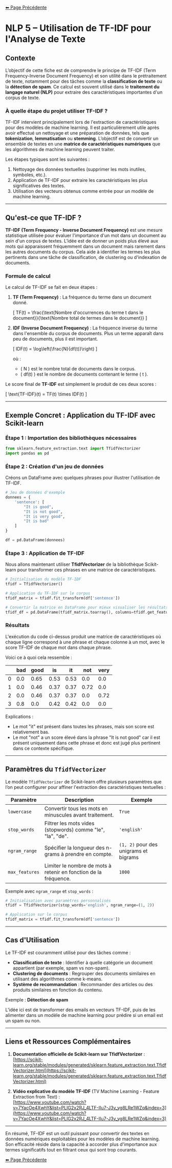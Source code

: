 [⬅ Page Précédente](./nlp.md)

# NLP 5 – Utilisation de TF-IDF pour l'Analyse de Texte

## Contexte

L’objectif de cette fiche est de comprendre le principe de TF-IDF (Term Frequency-Inverse Document Frequency) et son utilité dans le prétraitement de texte, notamment pour des tâches comme la **classification de texte** ou la **détection de spam**. Ce calcul est souvent utilisé dans le **traitement du langage naturel (NLP)** pour extraire des caractéristiques importantes d'un corpus de texte.

### À quelle étape du projet utiliser TF-IDF ?

TF-IDF intervient principalement lors de l'extraction de caractéristiques pour des modèles de machine learning. Il est particulièrement utile après avoir effectué un nettoyage et une préparation de données, tels que **tokenization**, **lemmatisation** ou **stemming**. L’objectif est de convertir un ensemble de textes en une **matrice de caractéristiques numériques** que les algorithmes de machine learning peuvent traiter.

Les étapes typiques sont les suivantes :

1. Nettoyage des données textuelles (supprimer les mots inutiles, symboles, etc.).
2. Application de TF-IDF pour extraire les caractéristiques les plus significatives des textes.
3. Utilisation des vecteurs obtenus comme entrée pour un modèle de machine learning.

---

## Qu'est-ce que TF-IDF ?

**TF-IDF (Term Frequency - Inverse Document Frequency)** est une mesure statistique utilisée pour évaluer l'importance d'un mot dans un document au sein d'un corpus de textes. L’idée est de donner un poids plus élevé aux mots qui apparaissent fréquemment dans un document mais rarement dans les autres documents du corpus. Cela aide à identifier les termes les plus pertinents dans une tâche de classification, de clustering ou d'indexation de documents.

### Formule de calcul

Le calcul de TF-IDF se fait en deux étapes :

1. **TF (Term Frequency)** : La fréquence du terme dans un document donné.
   
   \[
   TF(t) = \frac{\text{Nombre d'occurrences du terme t dans le document}}{\text{Nombre total de termes dans le document}}
   \]

2. **IDF (Inverse Document Frequency)** : La fréquence inverse du terme dans l'ensemble du corpus de documents. Plus un terme apparaît dans peu de documents, plus il est important.

   \[
   IDF(t) = \log\left(\frac{N}{df(t)}\right)
   \]

   où :
   - \( N \) est le nombre total de documents dans le corpus.
   - \( df(t) \) est le nombre de documents contenant le terme \( t \).

Le score final de **TF-IDF** est simplement le produit de ces deux scores :

\[
\text{TF-IDF}(t) = TF(t) \times IDF(t)
\]

---

## Exemple Concret : Application du TF-IDF avec Scikit-learn

### Étape 1 : Importation des bibliothèques nécessaires

```python
from sklearn.feature_extraction.text import TfidfVectorizer
import pandas as pd
```

### Étape 2 : Création d'un jeu de données

Créons un DataFrame avec quelques phrases pour illustrer l'utilisation de TF-IDF.

```python
# Jeu de données d'exemple
donnees = {
    'sentence': [
        "It is good", 
        "It is not good", 
        "It is very good", 
        "It is bad"
    ]
}

df = pd.DataFrame(donnees)
```

### Étape 3 : Application de TF-IDF

Nous allons maintenant utiliser **TfidfVectorizer** de la bibliothèque Scikit-learn pour transformer ces phrases en une matrice de caractéristiques.

```python
# Initialisation du modèle TF-IDF
tfidf = TfidfVectorizer()

# Application du TF-IDF sur le corpus
tfidf_matrix = tfidf.fit_transform(df['sentence'])

# Convertir la matrice en DataFrame pour mieux visualiser les résultats
tfidf_df = pd.DataFrame(tfidf_matrix.toarray(), columns=tfidf.get_feature_names_out())
```

### Résultats

L'exécution du code ci-dessus produit une matrice de caractéristiques où chaque ligne correspond à une phrase et chaque colonne à un mot, avec le score TF-IDF de chaque mot dans chaque phrase.

Voici ce à quoi cela ressemble :

|     | bad   | good  | is    | it    | not   | very  |
|-----|-------|-------|-------|-------|-------|-------|
| 0   | 0.0   | 0.65  | 0.53  | 0.53  | 0.0   | 0.0   |
| 1   | 0.0   | 0.46  | 0.37  | 0.37  | 0.72  | 0.0   |
| 2   | 0.0   | 0.46  | 0.37  | 0.37  | 0.0   | 0.72  |
| 3   | 0.8   | 0.0   | 0.42  | 0.42  | 0.0   | 0.0   |

Explications :
- Le mot "it" est présent dans toutes les phrases, mais son score est relativement bas.
- Le mot "not" a un score élevé dans la phrase "It is not good" car il est présent uniquement dans cette phrase et donc est jugé plus pertinent dans ce contexte spécifique.

---

## Paramètres du `TfidfVectorizer`

Le modèle `TfidfVectorizer` de Scikit-learn offre plusieurs paramètres que l’on peut configurer pour affiner l'extraction des caractéristiques textuelles :

| Paramètre        | Description                                                      | Exemple                 |
|------------------|------------------------------------------------------------------|-------------------------|
| `lowercase`      | Convertir tous les mots en minuscules avant traitement.           | `True`                  |
| `stop_words`     | Filtrer les mots vides (stopwords) comme "le", "la", "de".        | `'english'`             |
| `ngram_range`    | Spécifier la longueur des n-grams à prendre en compte.            | `(1, 2)` pour des unigrams et bigrams |
| `max_features`   | Limiter le nombre de mots à retenir en fonction de la fréquence.  | `1000`                  |

Exemple avec `ngram_range` et `stop_words` :

```python
# Initialisation avec paramètres personnalisés
tfidf = TfidfVectorizer(stop_words='english', ngram_range=(1, 2))

# Application sur le corpus
tfidf_matrix = tfidf.fit_transform(df['sentence'])
```

---

## Cas d'Utilisation

Le TF-IDF est couramment utilisé pour des tâches comme :

- **Classification de texte** : Identifier à quelle catégorie un document appartient (par exemple, spam vs non-spam).
- **Clustering de documents** : Regrouper des documents similaires en utilisant des algorithmes comme k-means.
- **Système de recommandation** : Recommander des articles ou des produits similaires en fonction du contenu.

Exemple : **Détection de spam**

L’idée ici est de transformer des emails en vecteurs TF-IDF, puis de les alimenter dans un modèle de machine learning pour prédire si un email est un spam ou non.

---

## Liens et Ressources Complémentaires

1. **Documentation officielle de Scikit-learn sur TfidfVectorizer** :  
   [https://scikit-learn.org/stable/modules/generated/sklearn.feature_extraction.text.TfidfVectorizer.html](https://scikit-learn.org/stable/modules/generated/sklearn.feature_extraction.text.TfidfVectorizer.html)

2. **Vidéo explicative du modèle TF-IDF** (TV Machine Learning - Feature Extraction from Text) :  
   [https://www.youtube.com/watch?v=7YacOe4XwhY&list=PLIG2x2RJ_4LTF-IIu7-J3y_yg8LRe1WZq&index=3](https://www.youtube.com/watch?v=7YacOe4XwhY&list=PLIG2x2RJ_4LTF-IIu7-J3y_yg8LRe1WZq&index=3)

---

En résumé, TF-IDF est un outil puissant pour convertir des textes en données numériques exploitables pour les modèles de machine learning. Son efficacité réside dans la capacité à accorder plus d'importance aux termes significatifs tout en filtrant ceux qui sont trop courants.

[⬅ Page Précédente](./nlp.md)
